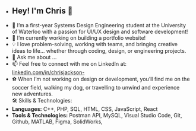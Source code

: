 
- ## Hey! I'm Chris 👋
- 🌱 I’m a first-year Systems Design Engineering student at the University of Waterloo with a passion for UI/UX design and software development!
- 🔭 I’m currently working on building a portfolio website!
- 💡 I love problem-solving, working with teams, and bringing creative ideas to life... whether through coding, design, or engineering projects.  
- 💬 Ask me about ...
- 📫 Feel free to connect with me on LinkedIn at: [linkedin.com/in/chrisjackson-](#) 
- ⚽ When I’m not working on design or development, you’ll find me on the soccer field, walking my dog, or travelling to unwind and experience new adventures.     
🛠️ Skills & Technologies:  
-   **Languages:** C++, PHP, SQL, HTML, CSS, JavaScript, React
-   **Tools & Technologies:** Postman API, MySQL, Visual Studio Code, Git, Github, MATLAB, Figma, SolidWorks, 

